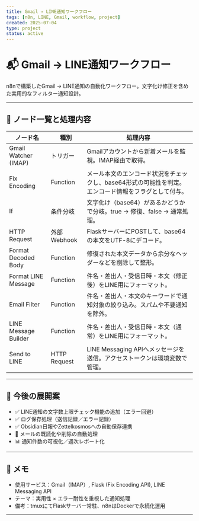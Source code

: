 ```yaml
---
title: Gmail → LINE通知ワークフロー
tags: [n8n, LINE, Gmail, workflow, project]
created: 2025-07-04
type: project
status: active
---
```


# 📬 Gmail → LINE通知ワークフロー

n8nで構築したGmail → LINE通知の自動化ワークフロー。文字化け修正を含めた実用的なフィルター通知設計。

---

## 🧩 ノード一覧と処理内容

| ノード名 | 種別 | 処理内容 |
|---------|------|-----------|
| Gmail Watcher (IMAP) | トリガー | Gmailアカウントから新着メールを監視。IMAP経由で取得。 |
| Fix Encoding | Function | メール本文のエンコード状況をチェックし、base64形式の可能性を判定。エンコード情報をフラグとして付与。 |
| If | 条件分岐 | 文字化け（base64）があるかどうかで分岐。true → 修復、false → 通常処理。 |
| HTTP Request | 外部Webhook | FlaskサーバーにPOSTして、base64の本文をUTF-8にデコード。 |
| Format Decoded Body | Function | 修復された本文データから余分なヘッダーなどを削除して整形。 |
| Format LINE Message | Function | 件名・差出人・受信日時・本文（修正後）をLINE用にフォーマット。 |
| Email Filter | Function | 件名・差出人・本文のキーワードで通知対象の絞り込み。スパムや不要通知を除外。 |
| LINE Message Builder | Function | 件名・差出人・受信日時・本文（通常）をLINE用にフォーマット。 |
| Send to LINE | HTTP Request | LINE Messaging APIへメッセージを送信。アクセストークンは環境変数で管理。 |

---

## 🔮 今後の展開案

- ✅ LINE通知の文字数上限チェック機能の追加（エラー回避）
- ✅ ログ保存処理（送信記録／エラー記録）
- ✅ Obsidian日報やZettelkosmosへの自動保存連携
- 🔄 メールの既読化や削除の自動処理
- 📊 通知件数の可視化／週次レポート化

---

## 📝 メモ

- 使用サービス：Gmail（IMAP）, Flask (Fix Encoding API), LINE Messaging API
- テーマ：実用性 × エラー耐性を重視した通知処理
- 備考：tmuxにてFlaskサーバー常駐、n8nはDockerで永続化運用

---

